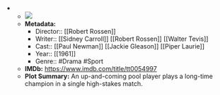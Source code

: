 - 
    - ![](https://m.media-amazon.com/images/M/MV5BNTAwNGNlYWEtNDJlOC00NTE5LWJjNmQtMjExZDU2NDUyZTFlXkEyXkFqcGdeQXVyMjUzOTY1NTc@._V1_SX300.jpg)  
    - **Metadata:**
        - Director:: [[Robert Rossen]]
        - Writer:: [[Sidney Carroll]] [[Robert Rossen]] [[Walter Tevis]]
        - Cast:: [[Paul Newman]] [[Jackie Gleason]] [[Piper Laurie]]
        - Year:: [[1961]]
        - Genre:: #Drama #Sport
    - **IMDb:** https://www.imdb.com/title/tt0054997
    - **Plot Summary:** An up-and-coming pool player plays a long-time champion in a single high-stakes match.
